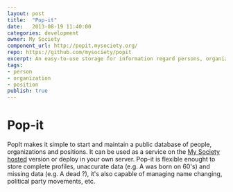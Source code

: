 ```yaml
---
layout: post
title:  "Pop-it"
date:   2013-08-19 11:40:00
categories: development
owner: My Society
component_url: http://popit.mysociety.org/
repo: https://github.com/mysociety/popit
excerpt: An easy-to-use storage for information regard persons, organizations and positions.
tags:
- person
- organization
- position
publish: true
---
```


# Pop-it


PopIt makes it simple to start and maintain a public database of people, organizations and positions.
It can be used as a service on the [My Society hosted][popitweb] version or deploy in your own server.
Pop-it is flexible enought to store complete profiles, unaccurate data (e.g. A was born on 60's) and missing data (e.g. A dead ?), it's also capable of managing name changing, political party movements, etc.

[popitweb]: http://popit.mysociety.org/